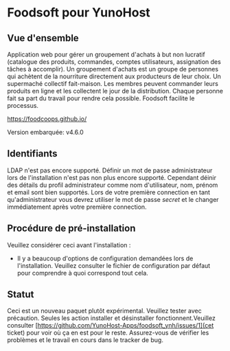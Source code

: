 # Foodsoft pour YunoHost

## Vue d'ensemble
Application web pour gérer un groupement d'achats à but non lucratif (catalogue des produits, commandes, comptes utilisateurs, assignation des tâches à accomplir). Un groupement d'achats est un groupe de personnes qui achètent de la nourriture directement aux producteurs de leur choix. Un supermaché collectif fait-maison.
Les membres peuvent commander leurs produits en ligne et les collectent le jour de la distribution.
Chaque personne fait sa part du travail pour rendre cela possible.
Foodsoft facilite le processus.

https://foodcoops.github.io/

Version embarquée: v4.6.0

## Identifiants

LDAP n'est pas encore supporté. Définir un mot de passe administrateur lors de l'installation n'est pas non plus encore supporté. Cependant déinir des détails du profil administrateur comme nom d'utilisateur, nom, prénom et email sont bien supportés.
Lors de votre première connection en tant qu'administrateur vous devrez utiliser le mot de passe *secret* et le changer immédiatement après votre première connection.

## Procédure de pré-installation
Veuillez considérer ceci avant l'installation : 

- Il y a beaucoup d'options de configuration demandées lors de l'installation. Veuillez consulter le fichier de configuration par défaut pour comprendre à quoi correspond tout cela.

## Statut
Ceci est un nouveau paquet plutôt expérimental. Veuillez tester avec précaution.
Seules les action installer et désinstaller fonctionnent.Veuillez consulter [https://github.com/YunoHost-Apps/foodsoft_ynh/issues/1](cet ticket) pour voir où ça en est pour le reste.
Assurez-vous de vérifier les problèmes et le travail en cours dans le tracker de bug.
